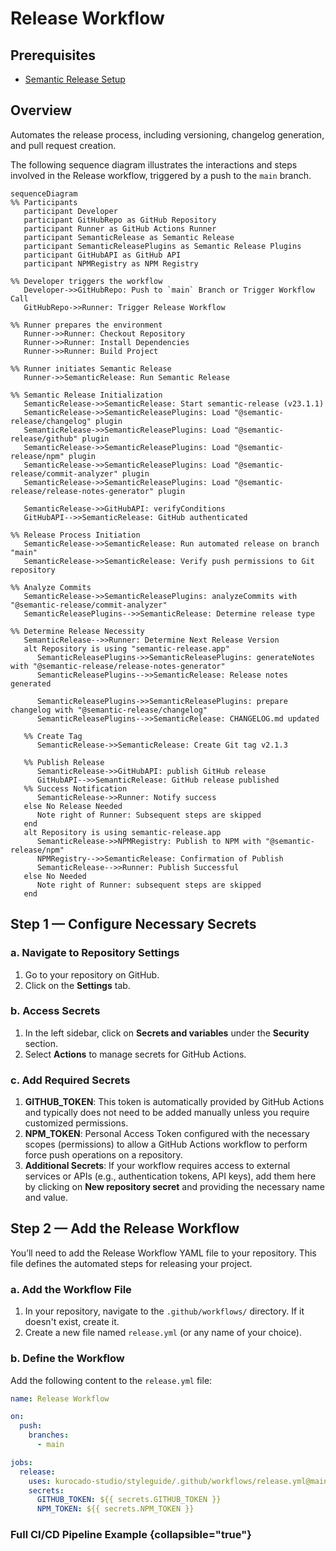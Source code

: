 # Release Workflow

## Prerequisites

- [Semantic Release Setup](How-To-Install-Semantic-Release.md)

## Overview

Automates the release process, including versioning, changelog generation, and pull request
creation.

The following sequence diagram illustrates the interactions and steps involved in the Release
workflow, triggered by a push to the `main` branch.

```mermaid
sequenceDiagram
%% Participants
   participant Developer
   participant GitHubRepo as GitHub Repository
   participant Runner as GitHub Actions Runner
   participant SemanticRelease as Semantic Release
   participant SemanticReleasePlugins as Semantic Release Plugins
   participant GitHubAPI as GitHub API
   participant NPMRegistry as NPM Registry

%% Developer triggers the workflow
   Developer->>GitHubRepo: Push to `main` Branch or Trigger Workflow Call
   GitHubRepo->>Runner: Trigger Release Workflow

%% Runner prepares the environment
   Runner->>Runner: Checkout Repository
   Runner->>Runner: Install Dependencies
   Runner->>Runner: Build Project

%% Runner initiates Semantic Release
   Runner->>SemanticRelease: Run Semantic Release

%% Semantic Release Initialization
   SemanticRelease->>SemanticRelease: Start semantic-release (v23.1.1)
   SemanticRelease->>SemanticReleasePlugins: Load "@semantic-release/changelog" plugin
   SemanticRelease->>SemanticReleasePlugins: Load "@semantic-release/github" plugin
   SemanticRelease->>SemanticReleasePlugins: Load "@semantic-release/npm" plugin
   SemanticRelease->>SemanticReleasePlugins: Load "@semantic-release/commit-analyzer" plugin
   SemanticRelease->>SemanticReleasePlugins: Load "@semantic-release/release-notes-generator" plugin

   SemanticRelease->>GitHubAPI: verifyConditions
   GitHubAPI-->>SemanticRelease: GitHub authenticated

%% Release Process Initiation
   SemanticRelease->>SemanticRelease: Run automated release on branch "main"
   SemanticRelease->>SemanticRelease: Verify push permissions to Git repository

%% Analyze Commits
   SemanticRelease->>SemanticReleasePlugins: analyzeCommits with "@semantic-release/commit-analyzer"
   SemanticReleasePlugins-->>SemanticRelease: Determine release type

%% Determine Release Necessity
   SemanticRelease-->>Runner: Determine Next Release Version
   alt Repository is using "semantic-release.app"
      SemanticReleasePlugins->>SemanticReleasePlugins: generateNotes with "@semantic-release/release-notes-generator"
      SemanticReleasePlugins-->>SemanticRelease: Release notes generated

      SemanticReleasePlugins->>SemanticReleasePlugins: prepare changelog with "@semantic-release/changelog"
      SemanticReleasePlugins-->>SemanticRelease: CHANGELOG.md updated

   %% Create Tag
      SemanticRelease->>SemanticRelease: Create Git tag v2.1.3

   %% Publish Release
      SemanticRelease->>GitHubAPI: publish GitHub release
      GitHubAPI-->>SemanticRelease: GitHub release published
   %% Success Notification
      SemanticRelease->>Runner: Notify success
   else No Release Needed
      Note right of Runner: Subsequent steps are skipped
   end
   alt Repository is using semantic-release.app
      SemanticRelease->>NPMRegistry: Publish to NPM with "@semantic-release/npm"
      NPMRegistry-->>SemanticRelease: Confirmation of Publish
      SemanticRelease-->>Runner: Publish Successful
   else No Needed
      Note right of Runner: subsequent steps are skipped
   end

```

## Step 1 — Configure Necessary Secrets

### a. Navigate to Repository Settings

1. Go to your repository on GitHub.
2. Click on the **Settings** tab.

### b. Access Secrets

1. In the left sidebar, click on **Secrets and variables** under the **Security** section.
2. Select **Actions** to manage secrets for GitHub Actions.

### c. Add Required Secrets

1. **GITHUB_TOKEN**: This token is automatically provided by GitHub Actions and typically does not
   need to be added manually unless you require customized permissions.
2. **NPM_TOKEN**: Personal Access Token configured with the necessary scopes (permissions) to allow
   a GitHub Actions workflow to perform force push operations on a repository.
3. **Additional Secrets**: If your workflow requires access to external services or APIs (e.g.,
   authentication tokens, API keys), add them here by clicking on **New repository secret** and
   providing the necessary name and value.

## Step 2 — Add the Release Workflow

You’ll need to add the Release Workflow YAML file to your repository. This file defines the
automated steps for releasing your project.

### a. Add the Workflow File

1. In your repository, navigate to the `.github/workflows/` directory. If it doesn't exist, create
   it.
2. Create a new file named `release.yml` (or any name of your choice).

### b. Define the Workflow

Add the following content to the `release.yml` file:

```yaml
name: Release Workflow

on:
  push:
    branches:
      - main

jobs:
  release:
    uses: kurocado-studio/styleguide/.github/workflows/release.yml@main
    secrets:
      GITHUB_TOKEN: ${{ secrets.GITHUB_TOKEN }}
      NPM_TOKEN: ${{ secrets.NPM_TOKEN }}
```

### Full CI/CD Pipeline Example {collapsible="true"}

<code-block lang="yaml" src="ci.yml" />
